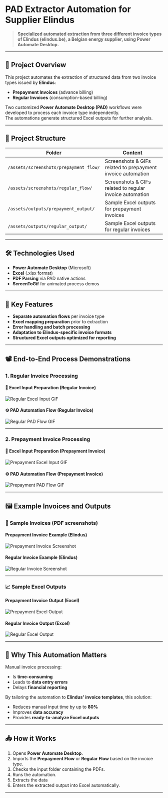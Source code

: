 # PAD Extractor Automation for Supplier Elindus

> **Specialized automated extraction from three different invoice types of Elindus (elindus.be), a Belgian energy supplier, using Power Automate Desktop.**

---

## 🚀 Project Overview

This project automates the extraction of structured data from two invoice types issued by **Elindus**:

- **Prepayment Invoices** (advance billing)
- **Regular Invoices** (consumption-based billing)

Two customized **Power Automate Desktop (PAD)** workflows were developed to process each invoice type independently.  
The automations generate structured Excel outputs for further analysis.

---

## 📂 Project Structure

| Folder | Content |
|--------|---------|
| `/assets/screenshots/prepayment_flow/` | Screenshots & GIFs related to prepayment invoice automation |
| `/assets/screenshots/regular_flow/` | Screenshots & GIFs related to regular invoice automation |
| `/assets/outputs/prepayment_output/` | Sample Excel outputs for prepayment invoices |
| `/assets/outputs/regular_output/` | Sample Excel outputs for regular invoices |

---

## 🛠️ Technologies Used

- **Power Automate Desktop** (Microsoft)
- **Excel** (.xlsx format)
- **PDF Parsing** via PAD native actions
- **ScreenToGif** for animated process demos

---

## 🧩 Key Features

- **Separate automation flows** per invoice type
- **Excel mapping preparation** prior to extraction
- **Error handling and batch processing**
- **Adaptation to Elindus-specific invoice formats**
- **Structured Excel outputs optimized for reporting**

---

## 📽️ End-to-End Process Demonstrations

### 1. Regular Invoice Processing

#### 📝 Excel Input Preparation (Regular Invoice)
![Regular Excel Input GIF](assets/outputs/regular_output/PDF_extractor_regular_invoices_excel_input.gif)

#### ⚙️ PAD Automation Flow (Regular Invoice)
![Regular PAD Flow GIF](assets/outputs/regular_output/PDF_extractor_regular_invoices_pad_flow.gif)

---

### 2. Prepayment Invoice Processing

#### 📝 Excel Input Preparation (Prepayment Invoice)
![Prepayment Excel Input GIF](assets/outputs/prepayment_output/prepayment_invoices_extracted_excel.gif)

#### ⚙️ PAD Automation Flow (Prepayment Invoice)
![Prepayment PAD Flow GIF](assets/outputs/prepayment_output/PDF_extractor_prepayment_invoices_pad_flow.gif)

---

## 🖼️ Example Invoices and Outputs

### 📄 Sample Invoices (PDF screenshots)

#### Prepayment Invoice Example (Elindus)
![Prepayment Invoice Screenshot](assets/screenshots/prepayment_flow/Elindus_prepayment_bill_sample.png)

#### Regular Invoice Example (Elindus)
![Regular Invoice Screenshot](assets/screenshots/regular_flow/Elindus_regular_bill_sample_1.png)

---

### 📈 Sample Excel Outputs

#### Prepayment Invoice Output (Excel)
![Prepayment Excel Output](assets/screenshots/prepayment_flow/prepayment_invoices_extracted_excel.png)

#### Regular Invoice Output (Excel)
![Regular Excel Output](assets/screenshots/regular_flow/Regular_invoices_extracted_excel.png)

---

## 🎯 Why This Automation Matters

Manual invoice processing:
- Is **time-consuming**  
- Leads to **data entry errors**  
- Delays **financial reporting**

By tailoring the automation to **Elindus' invoice templates**, this solution:
- Reduces manual input time by up to **80%**
- Improves **data accuracy**
- Provides **ready-to-analyze Excel outputs**

---

## 📥 How it Works

1. Opens **Power Automate Desktop**.
2. Imports the **Prepayment Flow** or **Regular Flow** based on the invoice type.
3. Checks the input folder containing the PDFs.
4. Runs the automation.
5. Extracts the data
6. Enters the extracted output into Excel automatically.

---




